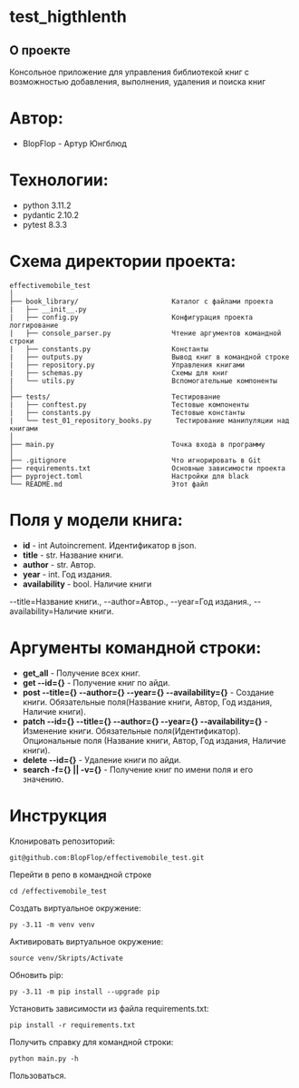 # test_higthlenth
## О проекте 
Консольное приложение для управления библиотекой книг с 
возможностью добавления, выполнения, удаления и поиска книг

# Автор:
- BlopFlop - Артур Юнгблюд

# Технологии:
- python 3.11.2
- pydantic 2.10.2
- pytest 8.3.3

# Схема директории проекта:
```
effectivemobile_test
│
├── book_library/                       Каталог с файлами проекта
|   ├── __init__.py
|   ├── config.py                       Конфигурация проекта логгирование
|   ├── console_parser.py               Чтение аргументов командной строки
|   ├── constants.py                    Константы
|   ├── outputs.py                      Вывод книг в командной строке
|   ├── repository.py                   Управления книгами
|   ├── schemas.py                      Схемы для книг
|   └── utils.py                        Вспомогательные компоненты
│
├── tests/                              Тестирование
|   ├── conftest.py                     Тестовые компоненты
|   ├── constants.py                    Тестовые константы
|   └── test_01_repository_books.py      Тестирование манипуляции над книгами
│
├── main.py                             Точка входа в программу
│
├── .gitignore                          Что игнорировать в Git
├── requirements.txt                    Основные зависимости проекта
├── pyproject.toml                      Настройки для black
└── README.md                           Этот файл
```

# Поля у модели книга:
- **id** - int Autoincrement. Идентификатор в json.
- **title** - str. Название книги.
- **author** - str. Автор.
- **year** - int. Год издания.
- **availability** - bool. Наличие книги

--title=Название книги., --author=Автор.,
                         --year=Год издания., --availability=Наличие книги.

# Аргументы командной строки:
- **get_all** - Получение всех книг.
- **get --id={}** - Получение книг по айди.
- **post --title={} --author={} --year={} --availability={}** - Создание книги. Обязательные поля(Название книги, Автор, Год издания, Наличие книги).
- **patch --id={} --title={} --author={} --year={} --availability={}** - Изменение книги. Обязательные поля(Идентификатор). Опциональные поля (Название книги, Автор, Год издания, Наличие книги).
- **delete --id={}** - Удаление книги по айди. 
- **search -f={} || -v={}** - Получение книг по имени поля и его значению.

# Инструкция
Клонировать репозиторий:
```
git@github.com:BlopFlop/effectivemobile_test.git
```
Перейти в репо в командной строке
```
cd /effectivemobile_test
```

Cоздать виртуальное окружение:

```
py -3.11 -m venv venv
```
Активировать виртуальное окружение:

```
source venv/Skripts/Activate
```
Обновить pip:

```
py -3.11 -m pip install --upgrade pip
```
Установить зависимости из файла requirements.txt:

```
pip install -r requirements.txt
```
Получить справку для командной строки:
```
python main.py -h
```
Пользоваться.
